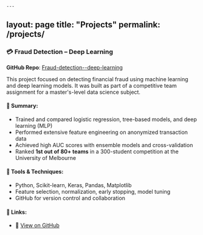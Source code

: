     ---
layout: page
title: "Projects"
permalink: /projects/
---

### 💳 Fraud Detection – Deep Learning  
**GitHub Repo**: [Fraud-detection--deep-learning](https://github.com/bbblockade/Fraud-detection--deep-learning)

This project focused on detecting financial fraud using machine learning and deep learning models. It was built as part of a competitive team assignment for a master's-level data science subject.

#### 🧠 Summary:
- Trained and compared logistic regression, tree-based models, and deep learning (MLP)
- Performed extensive feature engineering on anonymized transaction data
- Achieved high AUC scores with ensemble models and cross-validation
- Ranked **1st out of 80+ teams** in a 300-student competition at the University of Melbourne

#### 🧰 Tools & Techniques:
- Python, Scikit-learn, Keras, Pandas, Matplotlib
- Feature selection, normalization, early stopping, model tuning
- GitHub for version control and collaboration

#### 🔗 Links:
- 📂 [View on GitHub](https://github.com/bbblockade/Fraud-detection--deep-learning)
